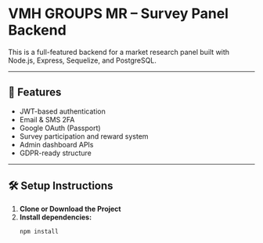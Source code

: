 # VMH GROUPS MR – Survey Panel Backend

This is a full-featured backend for a market research panel built with Node.js, Express, Sequelize, and PostgreSQL.

---

## 🚀 Features

- JWT-based authentication
- Email & SMS 2FA
- Google OAuth (Passport)
- Survey participation and reward system
- Admin dashboard APIs
- GDPR-ready structure

---

## 🛠️ Setup Instructions

1. **Clone or Download the Project**
2. **Install dependencies:**
   ```bash
   npm install

